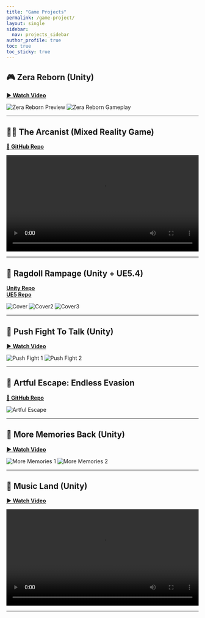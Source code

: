 ```yaml
---
title: "Game Projects"
permalink: /game-project/
layout: single
sidebar:
  nav: projects_sidebar
author_profile: true
toc: true
toc_sticky: true
---
```


## 🎮 Zera Reborn (Unity)

**[▶ Watch Video](https://drive.google.com/file/d/1tHGmGYor7CCBXy4xFbluPCVvcwybqacp/view?usp=sharing)**

![Zera Reborn Preview](https://github.com/user-attachments/assets/1d0923a6-f02b-4ecb-8237-e53d33c142b9)
![Zera Reborn Gameplay](https://github.com/user-attachments/assets/13711d9b-c676-47cb-bc3e-32fc15608c2a)

---

## 🧙‍♂️ The Arcanist (Mixed Reality Game)

**[📂 GitHub Repo](https://github.com/DanielZhong/The-Arcanist/tree/main)**

<video controls width="100%" style="max-width: 800px;">
  <source src="/assets/game_project/The_Arcanist.mp4" type="video/mp4">
  Your browser does not support the video tag.
</video>

---

## 🤖 Ragdoll Rampage (Unity + UE5.4)

**[Unity Repo](https://github.com/DanielZhong/Ragdoll-Rampage)**  
**[UE5 Repo](https://github.com/DanielZhong/RagdollRampage_UE)**

![Cover](https://github.com/user-attachments/assets/a7d1781d-4118-42dd-95e1-82f6b6b65121)
![Cover2](https://github.com/user-attachments/assets/9e1fc283-d836-49b7-a64e-ca85f8cce654)
![Cover3](https://github.com/user-attachments/assets/15c05b72-0193-4d9a-94a5-abcc494c5957)

---

## 🧠 Push Fight To Talk (Unity)

**[▶ Watch Video](https://drive.google.com/file/d/1DSpt_X5boNa4KkfEQEQDWrc0zUlsNw0H/view?usp=sharing)**

![Push Fight 1](https://github.com/user-attachments/assets/6c11deb4-bbad-4ac8-855d-aef568195046)
![Push Fight 2](https://github.com/user-attachments/assets/5250ddd7-373b-4d8c-b3cf-c3d1764769ec)

---

## 🎨 Artful Escape: Endless Evasion

**[📂 GitHub Repo](https://github.com/DanielZhong/ArtfulEscapeEndlessEvasion)**

![Artful Escape](https://github.com/user-attachments/assets/7c2f84b2-eae4-4966-a465-5abcb38f6bbe)

---

## 🧩 More Memories Back (Unity)

**[▶ Watch Video](https://drive.google.com/file/d/1xWldR7LiUDxiAwscGxwIi0BPrTRbJAYT/view?usp=sharing)**

![More Memories 1](https://github.com/user-attachments/assets/9632cfc9-feb5-4c3d-b6e3-aaacf1b33796)
![More Memories 2](https://github.com/user-attachments/assets/348ab867-6648-4724-9c66-88efa047a9f6)

---

## 🎼 Music Land (Unity)

**[▶ Watch Video](https://drive.google.com/file/d/18pYgjR5zvDSDaf4xoS4HKCtZ-tsEzIBp/view?usp=sharing)**

<video controls width="100%" style="max-width: 800px;">
  <source src="/assets/game_project/Music_Land.mp4" type="video/mp4">
  Your browser does not support the video tag.
</video>

---
